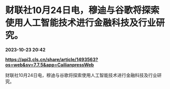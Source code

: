 # 财联社10月24日电，穆迪与谷歌将探索使用人工智能技术进行金融科技及行业研究。

**2023-10-23 20:42**

**https://api3.cls.cn/share/article/1493563?os=web&sv=7.7.5&app=CailianpressWeb**

财联社10月24日电，穆迪与谷歌将探索使用人工智能技术进行金融科技及行业研究。